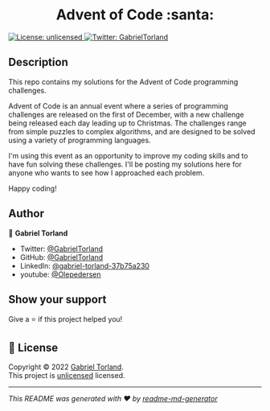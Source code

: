 <h1 align="center">Advent of Code :santa:</h1>

<p>
  <a href="https://www.youtube.com/watch?v=p7YXXieghto" target="_blank">
    <img alt="License: unlicensed" src="https://img.shields.io/badge/License-unlicensed-yellow.svg" />
  </a>
  <a href="https://twitter.com/GabrielTorland" target="_blank">
    <img alt="Twitter: GabrielTorland" src="https://img.shields.io/twitter/follow/GabrielTorland.svg?style=social" />
  </a>
</p>

## Description

This repo contains my solutions for the Advent of Code programming challenges.

Advent of Code is an annual event where a series of programming challenges are released on the first of December, with a new challenge being released each day leading up to Christmas. The challenges range from simple puzzles to complex algorithms, and are designed to be solved using a variety of programming languages.

I'm using this event as an opportunity to improve my coding skills and to have fun solving these challenges. I'll be posting my solutions here for anyone who wants to see how I approached each problem.

Happy coding!

## Author

👤 **Gabriel Torland**

* Twitter: [@GabrielTorland](https://twitter.com/GabrielTorland)
* GitHub: [@GabrielTorland](https://github.com/GabrielTorland)
* LinkedIn: [@gabriel-torland-37b75a230](https://linkedin.com/in/gabriel-torland-37b75a230)
* youtube: [@Olepedersen](https://www.youtube.com/channel/UC1yI-ByA5TvXE0OUcjDlbaA)

## Show your support

Give a ⭐️ if this project helped you!

## 📝 License

Copyright © 2022 [Gabriel Torland](https://github.com/GabrielTorland).<br />
This project is [unlicensed](https://www.youtube.com/watch?v=p7YXXieghto) licensed.

***
_This README was generated with ❤️ by [readme-md-generator](https://github.com/kefranabg/readme-md-generator)_
